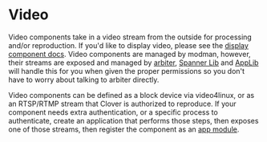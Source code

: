# Video

Video components take in a video stream from the outside for processing and/or reproduction. If you'd like to display video, please see the [display component docs](/docs/components/clover-hub/server/modman/modules/components/display). Video components are managed by modman, however, their streams are exposed and managed by [arbiter](/docs/components/clover-hub/server/arbiter/video-streams), [Spanner Lib](/docs/components/spanner/lib/intro) and [AppLib](/docs/components/CORE/applications/applib/intro) will handle this for you when given the proper permissions so you don't have to worry about talking to arbiter directly.

Video components can be defined as a block device via video4linux, or as an RTSP/RTMP stream that Clover is authorized to reproduce. If your component needs extra authentication, or a specific process to authenticate, create an application that performs those steps, then exposes one of those streams, then register the component as an [app module](/docs/components/clover-hub/server/modman/modules/app-modules).
